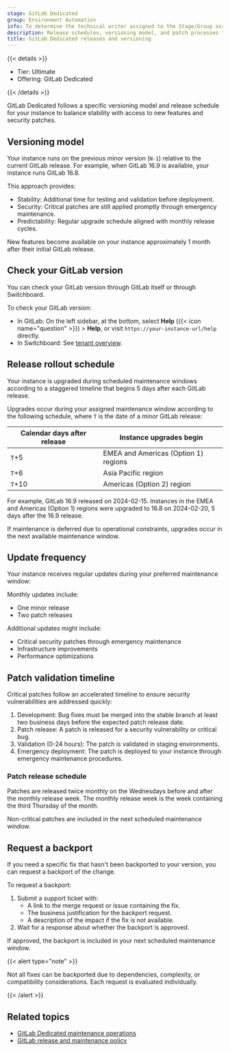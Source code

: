 ```yaml
---
stage: GitLab Dedicated
group: Environment Automation
info: To determine the technical writer assigned to the Stage/Group associated with this page, see https://handbook.gitlab.com/handbook/product/ux/technical-writing/#assignments
description: Release schedules, versioning model, and patch processes for GitLab Dedicated instances.
title: GitLab Dedicated releases and versioning
---
```


{{< details >}}

- Tier: Ultimate
- Offering: GitLab Dedicated

{{< /details >}}

GitLab Dedicated follows a specific versioning model and release schedule
for your instance to balance stability with access to new features and security patches.

## Versioning model

Your instance runs on the previous minor version (`N-1`) relative to the
current GitLab release. For example, when GitLab 16.9 is available,
your instance runs GitLab 16.8.

This approach provides:

- Stability: Additional time for testing and validation before deployment.
- Security: Critical patches are still applied promptly through emergency maintenance.
- Predictability: Regular upgrade schedule aligned with monthly release cycles.

New features become available on your instance approximately 1 month after their
initial GitLab release.

## Check your GitLab version

You can check your GitLab version through GitLab itself or through Switchboard.

To check your GitLab version:

- In GitLab: On the left sidebar, at the bottom, select **Help** ({{< icon name="question" >}}) > **Help**,
  or visit `https://your-instance-url/help` directly.
- In Switchboard: See [tenant overview](tenant_overview.md).

## Release rollout schedule

Your instance is upgraded during scheduled maintenance windows according
to a staggered timeline that begins 5 days after each GitLab release.

Upgrades occur during your assigned maintenance window according to the following
schedule, where `T` is the date of a minor GitLab release:

| Calendar days after release | Instance upgrades begin |
| --------------------------- | ----------------------- |
| `T`+5                       | EMEA and Americas (Option 1) regions |
| `T`+6                       | Asia Pacific region     |
| `T`+10                      | Americas (Option 2) region |

For example, GitLab 16.9 released on 2024-02-15. Instances in the EMEA and Americas
(Option 1) regions were upgraded to 16.8 on 2024-02-20, 5 days after the 16.9 release.

If maintenance is deferred due to operational constraints, upgrades occur
in the next available maintenance window.

## Update frequency

Your instance receives regular updates during your preferred maintenance window:

Monthly updates include:

- One minor release
- Two patch releases

Additional updates might include:

- Critical security patches through emergency maintenance
- Infrastructure improvements
- Performance optimizations

## Patch validation timeline

Critical patches follow an accelerated timeline to ensure security vulnerabilities are addressed quickly:

1. Development: Bug fixes must be merged into the stable branch at least two business days before the expected patch release date.
1. Patch release: A patch is released for a security vulnerability or critical bug.
1. Validation (0-24 hours): The patch is validated in staging environments.
1. Emergency deployment: The patch is deployed to your instance through emergency maintenance procedures.

### Patch release schedule

Patches are released twice monthly on the Wednesdays before and after the monthly release week.
The monthly release week is the week containing the third Thursday of the month.

Non-critical patches are included in the next scheduled maintenance window.

## Request a backport

If you need a specific fix that hasn't been backported to your version,
you can request a backport of the change.

To request a backport:

1. Submit a support ticket with:
   - A link to the merge request or issue containing the fix.
   - The business justification for the backport request.
   - A description of the impact if the fix is not available.
1. Wait for a response about whether the backport is approved.

If approved, the backport is included in your next scheduled maintenance window.

{{< alert type="note" >}}

Not all fixes can be backported due to dependencies, complexity, or compatibility
considerations. Each request is evaluated individually.

{{< /alert >}}

## Related topics

- [GitLab Dedicated maintenance operations](maintenance.md)
- [GitLab release and maintenance policy](../../policy/maintenance.md)
